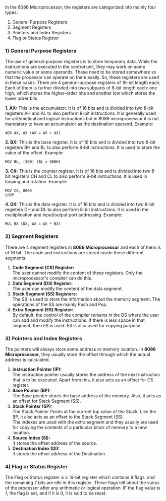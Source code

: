 In the 8086 Microprocessor, the registers are categorized into mainly four types:

1. General Purpose Registers
2. Segment Registers
3. Pointers and Index Registers
4. Flag or Status Register

### 1) General Purpose Registers

The use of general-purpose registers is to store temporary data. While the instructions are executed in the control unit, they may work on some numeric value or some operands. These need to be stored somewhere so that the processor can operate on them easily. So, these registers are used in these cases. There are 4 general-purpose registers of 16-bit length each. Each of them is further divided into two subparts of 8-bit length each: one high, which stores the higher-order bits and another low which stores the lower order bits.

**1. AX:** This is the accumulator. It is of 16 bits and is divided into two 8-bit registers AH and AL to also perform 8-bit instructions. It is generally used for arithmetical and logical instructions but in 8086 microprocessor it is not mandatory to have an accumulator as the destination operand. Example:
```
ADD AX, AX (AX = AX + AX)
```

**2. BX:** This is the base register. It is of 16 bits and is divided into two 8-bit registers BH and BL to also perform 8-bit instructions. It is used to store the value of the offset. Example:
```
MOV BL, [500] (BL = 500H)
```

**3. CX:** This is the counter register. It is of 16 bits and is divided into two 8-bit registers CH and CL to also perform 8-bit instructions. It is used in looping and rotation. Example:
```
MOV CX, 0005
LOOP
```

**4. DX:** This is the data register. It is of 16 bits and is divided into two 8-bit registers DH and DL to also perform 8-bit instructions. It is used in the multiplication and input/output port addressing. Example:
```
MUL BX (DX, AX = AX * BX)
```

### 2) Segment Registers

There are 4 segment registers in **8086 Microprocessor** and each of them is of 16 bit. The code and instructions are stored inside these different segments.

1. **Code Segment (CS) Register:**  
    The user cannot modify the content of these registers. Only the microprocessor's compiler can do this.
2. **Data Segment (DS) Register:**  
    The user can modify the content of the data segment.
3. **Stack Segment (SS) Registers:**  
    The SS is used to store the information about the memory segment. The operations of the SS are mainly Push and Pop.
4. **Extra Segment (ES) Register:**  
    By default, the control of the compiler remains in the DS where the user can add and modify the instructions. If there is less space in that segment, then ES is used. ES is also used for copying purpose.

### 3) Pointers and Index Registers

The pointers will always store some address or memory location. In **8086 Microprocessor**, they usually store the offset through which the actual address is calculated.

1. **Instruction Pointer (IP):**  
    The instruction pointer usually stores the address of the next instruction that is to be executed. Apart from this, it also acts as an offset for CS register.
2. **Base Pointer (BP):**  
    The Base pointer stores the base address of the memory. Also, it acts as an offset for Stack Segment (SS).
3. **Stack Pointer (SP):**  
    The Stack Pointer Points at the current top value of the Stack. Like the BP, it also acts as an offset to the Stack Segment (SS).  
    The indexes are used with the extra segment and they usually are used for copying the contents of a particular block of memory to a new location.
4. **Source Index (SI):**  
    It stores the offset address of the source.
5. **Destination Index (DI):**  
    It stores the offset address of the Destination.

### 4) Flag or Status Register

The Flag or Status register is a 16-bit register which contains 9 flags, and the remaining 7 bits are idle in this register. These flags tell about the status of the processor after any arithmetic or logical operation. IF the flag value is 1, the flag is set, and if it is 0, it is said to be reset.